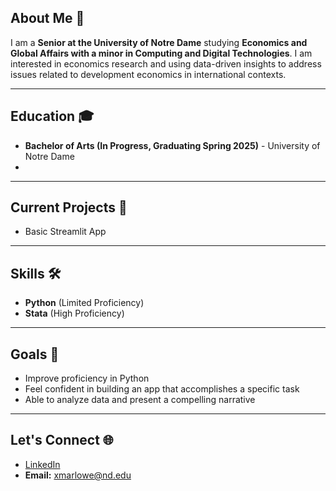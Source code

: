 
## About Me 👋
I am a **Senior at the University of Notre Dame** studying **Economics and Global Affairs with a minor in Computing and Digital Technologies**. I am interested in  economics research and using data-driven insights to address issues related to development economics in international contexts.

___
## Education 🎓
- **Bachelor of Arts (In Progress, Graduating Spring 2025)** - University of Notre Dame
- 
___
## Current Projects 🚀
- Basic Streamlit App

___
## Skills 🛠️
- **Python** (Limited Proficiency)
- **Stata** (High Proficiency)

___
## Goals 🥅
- Improve proficiency in Python
- Feel confident in building an app that accomplishes a specific task
- Able to analyze data and present a compelling narrative

___
## Let's Connect 🌐
- [LinkedIn](https://www.linkedin.com/in/xaviermarlowerogers/)
- **Email:** xmarlowe@nd.edu
